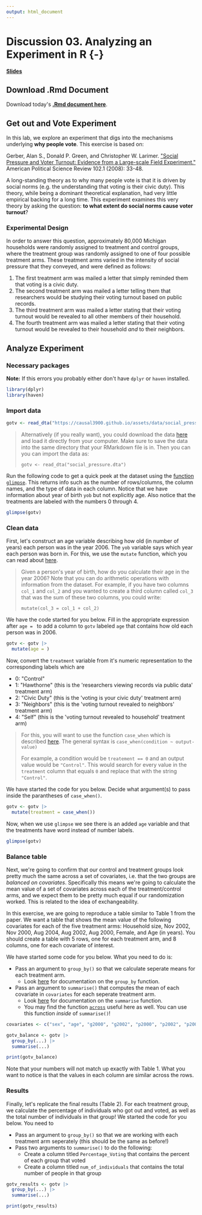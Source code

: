 ```yaml
---
output: html_document
---
```


# Discussion 03. Analyzing an Experiment in R {-}


[**Slides**](assets/discussions/discussion3-analyzing-experiment.pdf)



## Download .Rmd Document

Download today's [**.Rmd document here**](assets/discussions/discussion3.Rmd).


## Get out and Vote Experiment

In this lab, we explore an experiment that digs into the mechanisms
underlying __why people vote__. This exercise is based on: 

Gerber, Alan S., Donald P. Green, and Christopher W. Larimer. ["Social Pressure and Voter Turnout: Evidence from a Large-scale Field Experiment."](https://www.cambridge.org/core/journals/american-political-science-review/article/social-pressure-and-voter-turnout-evidence-from-a-largescale-field-experiment/11E84AF4C0B7FBD1D20C855972C2C3EB#) American Political Science Review 102.1 (2008): 33-48.

A long-standing theory as to why many people
vote is that it is driven by social norms (e.g. the understanding that voting
is their civic duty). This theory, while being a dominant theoretical 
explanation, had very little empirical backing for a long time. This experiment
examines this very theory by asking the question:
__to what extent do social norms cause voter turnout__?

### Experimental Design

In order to answer this question, approximately 80,000 Michigan households
were randomly assigned to treatment and control groups, where the treatment
group was randomly assigned to one of four possible treatment arms. These
treatment arms varied in the intensity of social pressure that they conveyed,
and were defined as follows:

1. The first treatment arm was mailed a letter that simply reminded them that
voting is a civic duty.
2. The second treatment arm was mailed a letter telling them that researchers
would be studying their voting turnout based on public records.
3. The third treatment arm was mailed a letter stating that their voting turnout 
would be revealed to all other members of their household.
4. The fourth treatment arm was mailed a letter stating that their voting turnout
would be revealed to their household *and* to their neighbors.

## Analyze Experiment

### Necessary packages

__Note:__ If this errors you probably either don't have `dplyr` or `haven`
installed.


``` r
library(dplyr)
library(haven)
```

### Import data

``` r
gotv <- read_dta("https://causal3900.github.io/assets/data/social_pressure.dta")
```

> Alternatively (if you really want), you could download the data [here](assets/data/social_pressure.dta) and load it directly from your computer. Make sure to save the data into the same directory that your RMarkdown file is in. 
> Then you can you can import the data as:
>
> `gotv <- read_dta("social_pressure.dta")`

Run the following code to get a quick peek at the dataset using the [function `glimpse`](https://dplyr.tidyverse.org/reference/glimpse.html). This returns info such as the number of rows/columns, the column names, and the type of data in each column. Notice that we have information about year of birth `yob` but not explicitly age. Also notice that the treatments are labeled with the numbers 0 through 4.

``` r
glimpse(gotv)
```

### Clean data

First, let's construct an age variable describing how old (in number of years)
each person was in the year 2006. The `yob` variable says which year each person
was born in. For this, we use the `mutate` function, which you can read about [here](https://dplyr.tidyverse.org/reference/mutate.html). 

> Given a person's year of birth, how do you calculate their age in the year 2006? Note that you can do arithmetic operations with information from the dataset. For example, if you have two columns `col_1` and `col_2` and you wanted to create a third column called `col_3` that was the sum of these two columns, you could write:
>
> `mutate(col_3 = col_1 + col_2)`

We have the code started for you below. Fill in the appropriate expression after `age = ` to add a column to `gotv` labeled `age` that contains how old each person was in 2006.


``` r
gotv <- gotv |>
  mutate(age = )
```

Now, convert the `treatment` variable from it's numeric representation to the
corresponding labels which are

- 0: "Control" 
- 1: "Hawthorne" (this is the 'researchers viewing records via public data' treatment arm)
- 2: "Civic Duty" (this is the 'voting is your civic duty' treatment arm)
- 3: "Neighbors" (this is the 'voting turnout revealed to neighbors' treatment arm)
- 4: "Self" (this is the 'voting turnout revealed to household' treatment arm)


> For this, you will want to use the function `case_when` which is described [here](https://www.sharpsightlabs.com/blog/case-when-r/).
> The general syntax is `case_when(condition ~ output-value)`
> 
> For example, a condition would be `treatement == 0` and an output value would be `"Control"`. This would search for every value in the `treatment` column that equals `0` and replace that with the string `"Control"`.


We have started the code for you below. Decide what argument(s) to pass inside the parantheses of `case_when()`.

``` r
gotv <- gotv |>
  mutate(treatment = case_when()) 
```

Now, when we use `glimpse` we see there is an added `age` variable and that the treatments have word instead of number labels.

``` r
glimpse(gotv)
```

### Balance table

Next, we're going to confirm that our control and treatment groups look pretty
much the same across a set of covariates, i.e. that the two groups are *balanced on covariates*. Specifically this means we're going to calculate the mean value of a set of covariates across each of the treatment/control
arms, and we expect them to be pretty much equal if our randomization worked. This is related to the idea of exchangeability.

In this exercise, we are going to reproduce a table similar to Table 1 from the paper. We want a table that shows the mean value of the following covariates for each of the five treatment arms: Household size, Nov 2002, Nov 2000, Aug 2004, Aug 2002, Aug 2000, Female, and Age (in years). You should create a table with 5 rows, one for each treatment arm, and 8 columns, one for each covariate of interest. 

We have started some code for you below. What you need to do is:

- Pass an argument to `group_by()` so that we calculate seperate means for each treatment arm.
  - Look [here](https://dplyr.tidyverse.org/reference/group_by.html) for documentation on the `group_by` function.
- Pass an argument to `summarise()` that computes the mean of each covariate in `covariates` for each seperate treatment arm.
  - Look [here](https://dplyr.tidyverse.org/reference/summarise.html) for documentation on the `summarise` function.
  - You may find the function [`across`](https://dplyr.tidyverse.org/reference/across.html) useful here as well. You can use this function *inside* of `summarise()`!


``` r
covariates <- c("sex", "age", "g2000", "g2002", "p2000", "p2002", "p2004", "hh_size")

gotv_balance <- gotv |>
  group_by(...) |>
  summarise(...)

print(gotv_balance)
```

Note that your numbers will not match up exactly with Table 1. What you want to notice is that the values in each column are similar across the rows.

### Results

Finally, let's replicate the final results (Table 2). For each treatment group, we calculate the percentage of individuals who got out and voted, as well as the total number of individuals in that group! We started the code for you below. You need to 

- Pass an argument to `group_by()` so that we are working with each treatment arm seperately (this should be the same as before!)
- Pass two arguments to `summarise()` to do the following:
  - Create a column titled `Percentage_Voting` that contains the percent of each group that voted
  - Create a column titled `num_of_individuals` that contains the total number of people in that group


``` r
gotv_results <- gotv |>
  group_by(...) |>
  summarise(...)

print(gotv_results)
```

